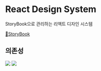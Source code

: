 # React Design System

StoryBook으로 관리하는 리액트 디자인 시스템

[🔗StoryBook](http://www.chromatic.com/library?appId=65e231600d8b62ce11b26631)

## 의존성

<p>
<img src="https://img.shields.io/badge/React-61DAFB?&style=for-the-badge&logo=React&logoColor=white" />
<img src="https://img.shields.io/badge/Tailwindcss-06B6D4?&style=for-the-badge&logo=Tailwindcss&logoColor=white" />
</p>
